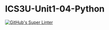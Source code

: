 # ICS3U-Unit1-04-Python

[![GitHub's Super Linter](https://github.com/ICS3U-2-2021/ICS3U-Unit1-04-Python/workflows/GitHub's%20Super%20Linter/badge.svg)](https://github.com/ICS3U-2-2021/ICS3U-Unit1-04-Python/actions)
